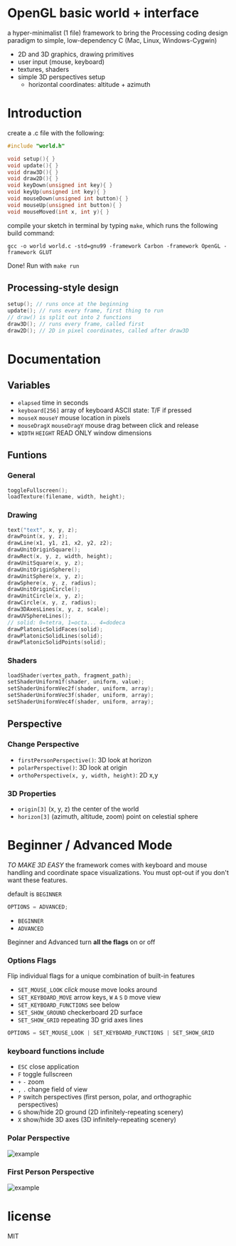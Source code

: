 # OpenGL basic world + interface

a hyper-minimalist (1 file) framework to bring the Processing coding design paradigm to simple, low-dependency C (Mac, Linux, Windows-Cygwin)

* 2D and 3D graphics, drawing primitives
* user input (mouse, keyboard)
* textures, shaders
* simple 3D perspectives setup
    * horizontal coordinates: altitude + azimuth

# Introduction

create a .c file with the following:

```c
#include "world.h"

void setup(){ }
void update(){ }
void draw3D(){ }
void draw2D(){ }
void keyDown(unsigned int key){ }
void keyUp(unsigned int key){ }
void mouseDown(unsigned int button){ }
void mouseUp(unsigned int button){ }
void mouseMoved(int x, int y){ }
```

compile your sketch in terminal by typing `make`, which runs the following build command:

```
gcc -o world world.c -std=gnu99 -framework Carbon -framework OpenGL -framework GLUT
```

Done! Run with `make run`

## Processing-style design

```c
setup(); // runs once at the beginning
update(); // runs every frame, first thing to run
// draw() is split out into 2 functions
draw3D(); // runs every frame, called first
draw2D(); // 2D in pixel coordinates, called after draw3D
```

# Documentation

## Variables

* `elapsed` time in seconds
* `keyboard[256]` array of keyboard ASCII state: T/F if pressed
* `mouseX` `mouseY` mouse location in pixels
* `mouseDragX` `mouseDragY` mouse drag between click and release
* `WIDTH` `HEIGHT` READ ONLY window dimensions

## Funtions

### General

```c
toggleFullscreen();
loadTexture(filename, width, height);
```

### Drawing

```c
text("text", x, y, z);
drawPoint(x, y, z);
drawLine(x1, y1, z1, x2, y2, z2);
drawUnitOriginSquare();
drawRect(x, y, z, width, height);
drawUnitSquare(x, y, z);
drawUnitOriginSphere();
drawUnitSphere(x, y, z);
drawSphere(x, y, z, radius);
drawUnitOriginCircle();
drawUnitCircle(x, y, z);
drawCircle(x, y, z, radius);
draw3DAxesLines(x, y, z, scale);
drawUVSphereLines();
// solid: 0=tetra, 1=octa... 4=dodeca
drawPlatonicSolidFaces(solid);
drawPlatonicSolidLines(solid);
drawPlatonicSolidPoints(solid);
```

### Shaders

```c
loadShader(vertex_path, fragment_path);
setShaderUniform1f(shader, uniform, value);
setShaderUniformVec2f(shader, uniform, array);
setShaderUniformVec3f(shader, uniform, array);
setShaderUniformVec4f(shader, uniform, array);
```

## Perspective

### Change Perspective

* `firstPersonPerspective()`: 3D look at horizon
* `polarPerspective()`: 3D look at origin
* `orthoPerspective(x, y, width, height)`: 2D x,y

### 3D Properties

* `origin[3]` (x, y, z) the center of the world
* `horizon[3]` (azimuth, altitude, zoom) point on celestial sphere

# Beginner / Advanced Mode

*TO MAKE 3D EASY* the framework comes with keyboard and mouse handling and coordinate space visualizations. You must opt-out if you don't want these features. 

default is `BEGINNER`

```c
OPTIONS = ADVANCED;
```

* `BEGINNER`
* `ADVANCED`

Beginner and Advanced turn **all the flags** on or off

### Options Flags

Flip individual flags for a unique combination of built-in features

* `SET_MOUSE_LOOK` *click* mouse move looks around
* `SET_KEYBOARD_MOVE` arrow keys, `W` `A` `S` `D` move view
* `SET_KEYBOARD_FUNCTIONS` see below
* `SET_SHOW_GROUND` checkerboard 2D surface
* `SET_SHOW_GRID` repeating 3D grid axes lines

```c
OPTIONS = SET_MOUSE_LOOK | SET_KEYBOARD_FUNCTIONS | SET_SHOW_GRID
```

### keyboard functions include

* `ESC` close application
* `F` toggle fullscreen
* `+` `-` zoom
* `,` `.` change field of view
* `P` switch perspectives (first person, polar, and orthographic perspectives)
* `G` show/hide 2D ground (2D infinitely-repeating scenery)
* `X` show/hide 3D axes (3D infinitely-repeating scenery)

### Polar Perspective

![example](https://68.media.tumblr.com/62fe5fd43d7390d15ff228595090e6dd/tumblr_odgrd3iDGu1vfq168o2_500.gif)

### First Person Perspective

![example](https://66.media.tumblr.com/a54164176d27d4c5d888c5ee58f52318/tumblr_odgrd3iDGu1vfq168o1_500.gif)

# license
MIT